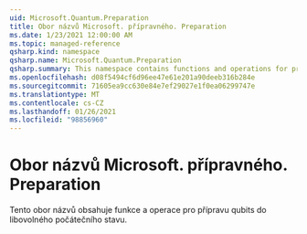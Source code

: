 ```yaml
---
uid: Microsoft.Quantum.Preparation
title: Obor názvů Microsoft. přípravného. Preparation
ms.date: 1/23/2021 12:00:00 AM
ms.topic: managed-reference
qsharp.kind: namespace
qsharp.name: Microsoft.Quantum.Preparation
qsharp.summary: This namespace contains functions and operations for preparing qubits into arbitrary initial states.
ms.openlocfilehash: d08f5494cf6d96ee47e61e201a90deeb316b284e
ms.sourcegitcommit: 71605ea9cc630e84e7ef29027e1f0ea06299747e
ms.translationtype: MT
ms.contentlocale: cs-CZ
ms.lasthandoff: 01/26/2021
ms.locfileid: "98856960"
---
```

# <a name="microsoftquantumpreparation-namespace"></a>Obor názvů Microsoft. přípravného. Preparation

Tento obor názvů obsahuje funkce a operace pro přípravu qubits do libovolného počátečního stavu.

